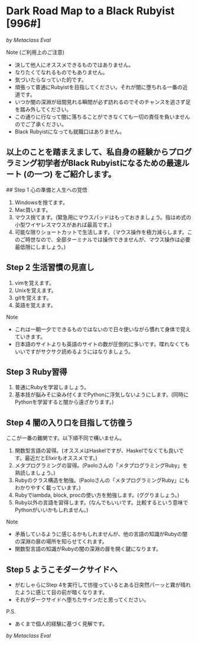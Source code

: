 
# Dark Road Map to a Black Rubyist [996#]

*by Metaclass Eval*

Note (ご利用上のご注意)
* 決して他人にオススメできるものではありません。
* なりたくてなれるものでもありません。
* 気づいたらなっていた的です。
* 頑張って普通にRubyistを目指してください。それが闇に堕ちれる一番の近道です。
* いつか闇の深淵が垣間見れる瞬間が必ず訪れるのでそのチャンスを逃さず足を踏み外してください。
* この通りに行なって闇に落ちることができなくても一切の責任を負いませんのでご了承ください。
* Black Rubyistになっても就職口はありません。

以上のことを踏まえまして、私自身の経験からプログラミング初学者がBlack Rubyistになるための最速ルート (の一つ) をご紹介します。
----

## Step 1 心の準備と人生への覚悟

1. Windowsを捨てます。
2. Mac買います。
3. マウス捨てます。(緊急用にマウスパッドはもっておきましょう。指はめ式の小型ワイヤレスマウスがあれば最高です。)
4. 可能な限りショートカットで生活します。（マウス操作を極力減らします。このご時世なので、全部ターミナルでは操作できませんが、マウス操作は必要最低限にしましょう。)

## Step 2 生活習慣の見直し

1. vimを覚えます。
2. Unixを覚えます。
3. gitを覚えます。
4. 英語を覚えます。

Note
* これは一朝一夕でできるものではないので日々使いながら慣れて身体で覚えていきます。
* 日本語のサイトよりも英語のサイトの数が圧倒的に多いです。喋れなくてもいいですがサクサク読めるようにはなりましょう。

## Step 3 Ruby習得

1. 普通にRubyを学習しましょう。
2. 基本技が脳みそに染み付くまでPythonに浮気しないようにします。(同時にPythonを学習すると闇から遠ざかります。)

## Step 4 闇の入り口を目指して彷徨う

ここが一番の難関です。以下順不同で構いません。

1. 関数型言語の習得。(オススメはHaskelですが、Haskelでなくても良いです。最近だとElixirもオススメです。)
2. メタプログラミングの習得。(Paoloさんの「メタプログラミングRuby」を熟読しましょう。)
3. Rubyのクラス構造を勉強。(Paoloさんの「メタプログラミングRuby」にもわかりやすく載っています。)
4. Rubyでlambda, block, procの使い方を勉強します。(ググりましょう。)
5. Ruby以外の言語を習得します。(なんでもいいです。比較するという意味でPythonがいいかもしれません。)

Note
* 矛盾しているように感じるかもしれませんが、他の言語の知識がRubyの闇の深淵の扉の場所を知らせてくれます。
* 関数型言語の知識がRubyの闇の深淵の扉を開く鍵になります。

## Step 5 ようこそダークサイドへ

* がむしゃらにStep 4を実行して彷徨っているとある日突然パーッと霧が晴れたように感じて目の前が暗くなります。
* それがダークサイドへ堕ちたサインだと思ってください。

P.S.
* あくまで個人的経験に基づく見解です。

*by Metaclass Eval*

